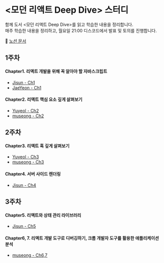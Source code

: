 # <모던 리액트 Deep Dive> 스터디

함께 도서 <모던 리액트 Deep Dive>를 읽고 학습한 내용을 정리합니다.<br/>
매주 학습한 내용을 정리하고, 월요일 21:00 디스코드에서 발표 및 토의를 진행합니다.

📄 [노션 문서](https://cookie-dream-b3e.notion.site/Deep-Dive-14a4bdcc393e80d29a81fbd80c43a3de?pvs=4)

## 1주차

#### Chapter1. 리액트 개발을 위해 꼭 알아야 할 자바스크립트
- [Jisun - Ch1](https://www.notion.so/01-1604bdcc393e80779f0ff6d60f1574b1?pvs=4)
- [JaeYeon - Ch1](https://velog.io/@hjng0825/%EB%AA%A8%EB%8D%98-%EB%A6%AC%EC%95%A1%ED%8A%B8-%EB%94%A5-%EB%8B%A4%EC%9D%B4%EB%B8%8C-1.5-1.7?pvs=4)
#### Chapter2. 리액트 핵심 요소 깊게 살펴보기
- [Yuyeol - Ch2](https://trusting-cosmonaut-1d2.notion.site/JSX-React-Fiber-16374afbd83780c28ff4c0ef5725623b?pvs=4)
- [museong - Ch2](https://laced-ironclad-2c9.notion.site/react-deep-dive-168cc8b6c89680b4be8dc309d0a57eb2)

## 2주차

#### Chapter3. 리액트 훅 깊게 살펴보기
- [Yuyeol - Ch3](https://trusting-cosmonaut-1d2.notion.site/3-1-16674afbd8378041b6c3fefa582d7945?pvs=4)
- [museong - Ch3](https://laced-ironclad-2c9.notion.site/react-deep-dive-2-16dcc8b6c89680399ea8f16d1a030cdc?pvs=4)

#### Chapter4. 서버 사이드 렌더링
- [Jisun - Ch4](https://www.notion.so/04-16e4bdcc393e80bb8299f311088b90f6?pvs=4)


## 3주차

#### Chapter5. 리액트와 상태 관리 라이브러리
- [Jisun - Ch5](https://www.notion.so/5-1734bdcc393e8044b1ceecdca2311a2f?pvs=4)

#### Chapter6, 7. 리액트 개발 도구로 디버깅하기, 크롬 개발자 도구를 활용한 애플리케이션 분석
- [museong - Ch6,7](https://laced-ironclad-2c9.notion.site/react-deep-dive-3-173cc8b6c8968053a940ceaddd85580a?pvs=4)
  
